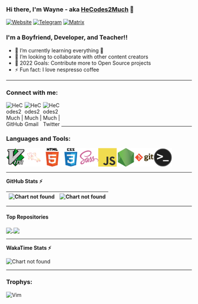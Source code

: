 ### Hi there, I'm Wayne - aka [HeCodes2Much][website] 👋

[![Website](https://img.shields.io/badge/Find%20on-Github-red.svg?colorA=434c5e&colorB=ff59f9&logo=github&style=flat-square)][website]
[![Telegram](https://img.shields.io/badge/Chat%20on-Telegram-red.svg?colorA=434c5e&colorB=ff59f9&logo=telegram&style=flat-square)][telegram]
[![Matrix](https://img.shields.io/badge/Chat%20on-Matrix-red.svg?colorA=434c5e&colorB=ff59f9&logo=matrix&style=flat-square)][matrix]

### I'm a Boyfriend, Developer, and Teacher!!

- 🌱 I’m currently learning everything 🤣
- 👯 I’m looking to collaborate with other content creators
- 🥅 2022 Goals: Contribute more to Open Source projects
- ⚡ Fun fact: I love nespresso coffee

---

### Connect with me:

[<img align="left" alt="HeCodes2Much | GitHub" width="50px" src="https://img.icons8.com/nolan/64/github.png" />][website]
[<img align="left" alt="HeCodes2Much | Gmail" width="50px" src="https://img.icons8.com/nolan/64/gmail.png" />][email]
[<img align="left" alt="HeCodes2Much | Twitter" width="50px" src="https://img.icons8.com/nolan/64/telegram-app.png" />][telegram]

[website]: https://github.com/HeCodes2Much/
[email]: mailto:wayne6324@gmail.com
[telegram]: https://t.me/TheRepoClub
[matrix]: https://matrix.to/#/@HeCodes2Much:kde.org

<br />
<br />
<br />

---

### Languages and Tools:

<img align="left" alt="Vim" width="50px" src="https://raw.githubusercontent.com/github/explore/80688e429a7d4ef2fca1e82350fe8e3517d3494d/topics/vim/vim.png" />
<img align="left" alt="Fish" width="50px" src="https://raw.githubusercontent.com/github/explore/80688e429a7d4ef2fca1e82350fe8e3517d3494d/topics/fish/fish.png" />
<img align="left" alt="HTML5" width="50px" src="https://raw.githubusercontent.com/github/explore/80688e429a7d4ef2fca1e82350fe8e3517d3494d/topics/html/html.png" />
<img align="left" alt="CSS3" width="50px" src="https://raw.githubusercontent.com/github/explore/80688e429a7d4ef2fca1e82350fe8e3517d3494d/topics/css/css.png" />
<img align="left" alt="Sass" width="50px" src="https://raw.githubusercontent.com/github/explore/80688e429a7d4ef2fca1e82350fe8e3517d3494d/topics/sass/sass.png" />
<img align="left" alt="JavaScript" width="50px" src="https://raw.githubusercontent.com/github/explore/80688e429a7d4ef2fca1e82350fe8e3517d3494d/topics/javascript/javascript.png" />
<img align="left" alt="Node.js" width="50px" src="https://raw.githubusercontent.com/github/explore/80688e429a7d4ef2fca1e82350fe8e3517d3494d/topics/nodejs/nodejs.png" />
<img align="left" alt="Git" width="50px" src="https://raw.githubusercontent.com/github/explore/80688e429a7d4ef2fca1e82350fe8e3517d3494d/topics/git/git.png" />
<img align="left" alt="Terminal" width="50px" src="https://raw.githubusercontent.com/github/explore/80688e429a7d4ef2fca1e82350fe8e3517d3494d/topics/terminal/terminal.png" />

<br />
<br />
<br />

---

**GitHub Stats ⚡**

| ![Chart not found](https://github-readme-stats.vercel.app/api?username=HeCodes2Much&theme=transparent&show_icons=true&count_private=true&hide_border=true&include_all_commits=true&layout=compact) |  ![Chart not found](https://github-readme-stats.vercel.app/api/top-langs/?username=HeCodes2Much&theme=transparent&show_icons=true&count_private=true&hide_border=true&include_all_commits=true&layout=compact) | 
| ------------- | ------------- |

---

#### Top Repositories


<a href="https://github.com/HeCodes2Much/ArchLinux_Repo">
  <img align="center" src="https://github-readme-stats.vercel.app/api/pin/?username=HeCodes2Much&repo=ArchLinux_Repo&theme=transparent" />
</a>
<a href="https://github.com/HeCodes2Much/DotFiles_PacmanBase">
  <img align="center" src="https://github-readme-stats.vercel.app/api/pin/?username=HeCodes2Much&repo=DotFiles_PacmanBase&theme=transparent" />
</a>


---

**WakaTime Stats ⚡**

![Chart not found](https://github-readme-stats.vercel.app/api/wakatime?username=therepoclub&theme=transparent&show_icons=true&count_private=true&hide_border=true&include_all_commits=true&custom_title=HeCodes2Much%27s+WakaTime+Stats&layout=compact)

---

### Trophys:

<img align="left" alt="Vim" width="1200px" src="https://github-profile-trophy.vercel.app/?username=HeCodes2Much&theme=transparent&margin-w=8&margin-h=8&column=8" />
